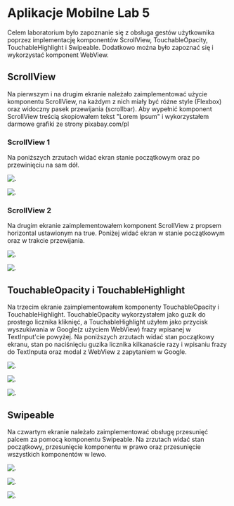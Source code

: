 # Aplikacje Mobilne Lab 5

Celem laboratorium było zapoznanie się z obsługa gestów użytkownika poprzez implementację komponentów ScrollView, TouchableOpacity, TouchableHighlight i Swipeable. Dodatkowo można było zapoznać się i wykorzystać komponent WebView.

## ScrollView
Na pierwszym i na drugim ekranie należało zaimplementować użycie komponentu ScrollView, na każdym z nich miały być różne style (Flexbox) oraz widoczny pasek przewijania (scrollbar). Aby wypełnić komponent ScrollView treścią skopiowałem tekst "Lorem Ipsum" i wykorzystałem darmowe grafiki ze strony pixabay.com/pl

### ScrollView 1
Na poniższych zrzutach widać ekran stanie początkowym oraz po przewinięciu na sam dół.

![.](screenshots/scrollview1_1.jpg)

![.](screenshots/scrollview1_2.jpg)

### ScrollView 2
Na drugim ekranie zaimplementowałem komponent ScrollView z propsem horizontal ustawionym na true. Poniżej widać ekran w stanie początkowym oraz w trakcie przewijania.

![.](screenshots/scrollview2_1.jpg)

![.](screenshots/scrollview2_2.jpg)

## TouchableOpacity i TouchableHighlight
Na trzecim ekranie zaimplementowałem komponenty TouchableOpacity i TouchableHighlight. TouchableOpacity wykorzystałem jako guzik do prostego licznika kliknięć, a TouchableHighlight użyłem jako przycisk wyszukiwania w Google(z użyciem WebView) frazy wpisanej w TextInput'cie powyżej. Na poniższych zrzutach widać stan początkowy ekranu, stan po naciśnięciu guzika licznika kilkanaście razy i wpisaniu frazy do TextInputa oraz modal z WebView z zapytaniem w Google.

![.](screenshots/TO&TH1.jpg)

![.](screenshots/TO&TH2.jpg)

![.](screenshots/TO&TH3.jpg)

## Swipeable
Na czwartym ekranie należało zaimplementować obsługę przesunięć palcem za pomocą komponentu Swipeable. Na zrzutach widać stan początkowy, przesunięcie komponentu w prawo oraz przesunięcie wszystkich komponentów w lewo.

![.](screenshots/swipeable1.jpg)

![.](screenshots/swipeable2.jpg)

![.](screenshots/swipeable3.jpg)